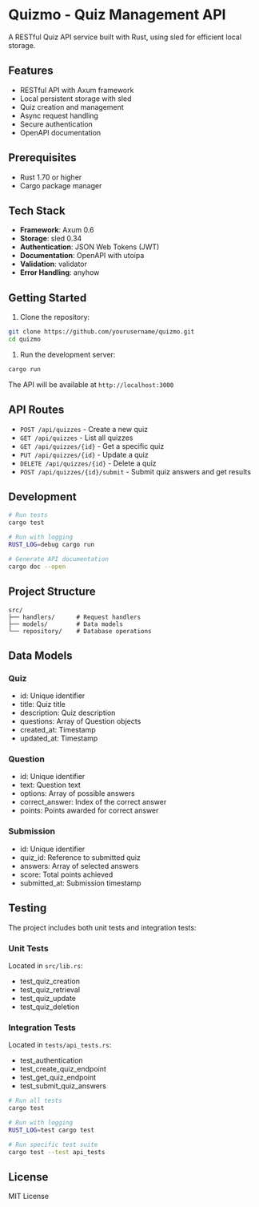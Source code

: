# Quizmo - Quiz Management API

A RESTful Quiz API service built with Rust, using sled for efficient local storage.

## Features

- RESTful API with Axum framework
- Local persistent storage with sled
- Quiz creation and management
- Async request handling
- Secure authentication
- OpenAPI documentation

## Prerequisites

- Rust 1.70 or higher
- Cargo package manager

## Tech Stack

- **Framework**: Axum 0.6
- **Storage**: sled 0.34
- **Authentication**: JSON Web Tokens (JWT)
- **Documentation**: OpenAPI with utoipa
- **Validation**: validator
- **Error Handling**: anyhow

## Getting Started

1. Clone the repository:

```bash
git clone https://github.com/yourusername/quizmo.git
cd quizmo
```

1. Run the development server:

```bash
cargo run
```

The API will be available at `http://localhost:3000`

## API Routes

- `POST /api/quizzes` - Create a new quiz
- `GET /api/quizzes` - List all quizzes
- `GET /api/quizzes/{id}` - Get a specific quiz
- `PUT /api/quizzes/{id}` - Update a quiz
- `DELETE /api/quizzes/{id}` - Delete a quiz
- `POST /api/quizzes/{id}/submit` - Submit quiz answers and get results

## Development

```bash
# Run tests
cargo test

# Run with logging
RUST_LOG=debug cargo run

# Generate API documentation
cargo doc --open
```

## Project Structure

```plaintext
src/
├── handlers/      # Request handlers
├── models/        # Data models
└── repository/    # Database operations
```

## Data Models

### Quiz

- id: Unique identifier
- title: Quiz title
- description: Quiz description
- questions: Array of Question objects
- created_at: Timestamp
- updated_at: Timestamp

### Question

- id: Unique identifier
- text: Question text
- options: Array of possible answers
- correct_answer: Index of the correct answer
- points: Points awarded for correct answer

### Submission

- id: Unique identifier
- quiz_id: Reference to submitted quiz
- answers: Array of selected answers
- score: Total points achieved
- submitted_at: Submission timestamp

## Testing

The project includes both unit tests and integration tests:

### Unit Tests

Located in `src/lib.rs`:

- test_quiz_creation
- test_quiz_retrieval
- test_quiz_update
- test_quiz_deletion

### Integration Tests

Located in `tests/api_tests.rs`:

- test_authentication
- test_create_quiz_endpoint
- test_get_quiz_endpoint
- test_submit_quiz_answers

```bash
# Run all tests
cargo test

# Run with logging
RUST_LOG=test cargo test

# Run specific test suite
cargo test --test api_tests
```

## License

MIT License
